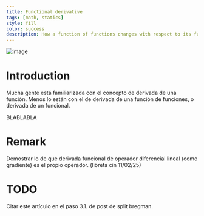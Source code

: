 ```yaml
---
title: Functional derivative
tags: [math, statics]
style: fill
color: success
description: How a function of functions changes with respect to its functions
---
```


![image](./image.png)

# Introduction

Mucha gente está familiarizada con el concepto de derivada de una función. Menos lo están con el de derivada de una función de funciones, o derivada de un funcional.

BLABLABLA

# Remark

Demostrar lo de que derivada funcional de operador diferencial lineal (como gradiente) es el propio operador. (libreta cin 11/02/25)

# TODO

Citar este artículo en el paso 3.1. de post de split bregman.
